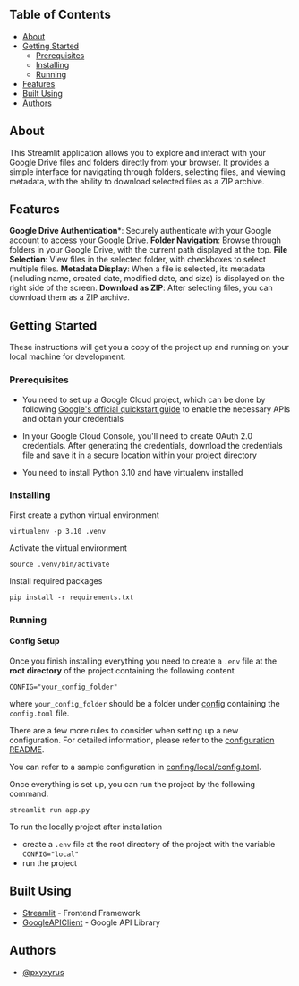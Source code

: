 
## Table of Contents

- [About](#about)
- [Getting Started](#getting_started)
  - [Prerequisites](#prereq)
  - [Installing](#installing)
  - [Running](#running)
- [Features](#features)
- [Built Using](#built_using)
- [Authors](#authors)

## About <a name = "about"></a>

This Streamlit application allows you to explore and interact with your Google Drive files and folders directly from your browser. It provides a simple interface for navigating through folders, selecting files, and viewing metadata, with the ability to download selected files as a ZIP archive.

## Features <a name="features"></a>

**Google Drive Authentication***: Securely authenticate with your Google account to access your Google Drive.
**Folder Navigation**: Browse through folders in your Google Drive, with the current path displayed at the top.
**File Selection**: View files in the selected folder, with checkboxes to select multiple files.
**Metadata Display**: When a file is selected, its metadata (including name, created date, modified date, and size) is displayed on the right side of the screen.
**Download as ZIP**: After selecting files, you can download them as a ZIP archive.

## Getting Started <a name = "getting_started"></a>

These instructions will get you a copy of the project up and running on your local machine for development.

### Prerequisites <a name = "prereq"></a>

* You need to set up a Google Cloud project, which can be done by following [Google's official quickstart guide](https://developers.google.com/drive/api/quickstart/python) to enable the necessary APIs and obtain your credentials

* In your Google Cloud Console, you'll need to create OAuth 2.0 credentials. After generating the credentials, download the credentials file and save it in a secure location within your project directory

* You need to install Python 3.10 and have virtualenv installed



### Installing <a name = "installing"></a>

First create a python virtual environment

```
virtualenv -p 3.10 .venv
```

Activate the virtual environment
```
source .venv/bin/activate
```

Install required packages
```
pip install -r requirements.txt
```

### Running  <a name = "running"></a>

#### Config Setup
Once you finish installing everything you need to create a `.env` file at the **root directory** of the project containing the following content

```
CONFIG="your_config_folder"
```
where `your_config_folder` should be a folder under [config](./config) containing the `config.toml` file.

There are a few more rules to consider when setting up a new configuration. For detailed information, please refer to the [configuration README](./config/README.md).

You can refer to a sample configuration in [confing/local/config.toml](./config/local/config.toml).

Once everything is set up, you can run the project by the following command.
```
streamlit run app.py
```

To run the locally project after installation
* create a `.env` file at the root directory of the project with the variable `CONFIG="local"`
* run the project


## Built Using <a name = "built_using"></a>

- [Streamlit](https://streamlit.io/) - Frontend Framework
- [GoogleAPIClient](https://github.com/googleapis/google-api-python-client) - Google API Library

## Authors <a name = "authors"></a>

- [@pxyxyrus](https://github.com/pxyxyrus)


